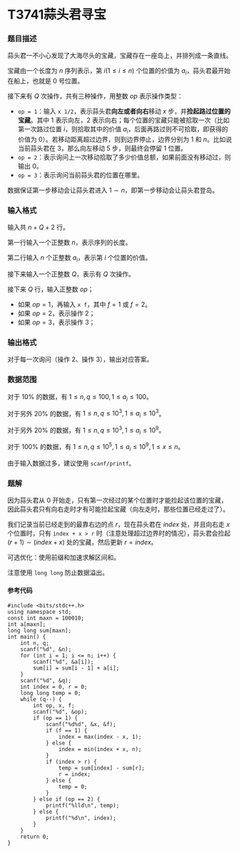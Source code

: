 # T3741蒜头君寻宝

### 题目描述

蒜头君一不小心发现了大海尽头的宝藏，宝藏存在一座岛上，并排列成一条直线。

宝藏由一个长度为 $n$ 序列表示，第 $i(1\leq i\leq n)$ 个位置的价值为 $a_i$，蒜头君最开始在船上，也就是 $0$ 号位置。

接下来有 $Q$ 次操作，共有三种操作，用整数 $op$ 表示操作类型：

*   `op = 1`：输入 `x 1/2`，表示蒜头君**向左或者向右**移动 $x$ 步，并**捡起路过位置的宝藏**。其中 $1$ 表示向左，$2$ 表示向右；每个位置的宝藏只能被拾取一次（比如第一次路过位置 $i$，则拾取其中的价值 $a_i$，后面再路过则不可拾取，即获得的价值为 $0$）。若移动距离超过边界，则到边界停止，边界分别为 $1$ 和 $n$。比如说当前蒜头君在 $3$，那么向左移动 $5$ 步，则最终会停留 $1$ 位置。
*   `op = 2`：表示询问上一次移动拾取了多少价值总额，如果前面没有移动过，则输出 $0$。
*   `op = 3`：表示询问当前蒜头君的位置在哪里。

数据保证第一步移动会让蒜头君进入 $1\sim n$，即第一步移动会让蒜头君登岛。

### 输入格式

输入共 $n+Q+2$ 行。

第一行输入一个正整数 $n$，表示序列的长度。

第二行输入 $n$ 个正整数 $a_i$，表示第 $i$ 个位置的价值。

接下来输入一个正整数 $Q$，表示有 $Q$ 次操作。

接下来 $Q$ 行，输入正整数 $op$；

*   如果 $op=1$，再输入 `x f`，其中 $f = 1$ 或 $f = 2$。
*   如果 $op = 2$，表示操作 $2$；
*   如果 $op = 3$，表示操作 $3$；

### 输出格式

对于每一次询问（操作 $2$、操作 $3$），输出对应答案。

### 数据范围

对于 $10\%$ 的数据，有 $1\leq n,q\leq 100,1\leq a_i\leq 100$。

对于另外 $20\%$ 的数据，有 $1\leq n,q\leq 10^3,1\leq a_i\leq 10^3$。

对于另外 $20\%$ 的数据，有 $1\leq n,q\leq 10^3,1\leq a_i\leq 10^9$。

对于 $100\%$ 的数据，有 $1\leq n,q\leq 10^5,1\leq a_i\leq 10^9, 1\leq x \leq n$。

由于输入数据过多，建议使用 `scanf/printf`。


<div style="page-break-after: always"></div>

### 题解

因为蒜头君从 $0$ 开始走，只有第一次经过的某个位置时才能捡起该位置的宝藏，因此蒜头君只有向右走时才有可能捡起宝藏（向左走时，那些位置已经走过了）。

我们记录当前已经走到的最靠右边的点 $r$，现在蒜头君在 $index$ 处，并且向右走 $x$ 个位置时，只有 `index + x > r` 时（注意处理超过边界时的情况），蒜头君会捡起 $(r + 1) \sim (index + x)$ 处的宝藏，然后更新 $r = index$。

可选优化：使用前缀和加速求解区间和。

注意使用 `long long` 防止数据溢出。

#### 参考代码

```c++{.line-numbers}
#include <bits/stdc++.h>
using namespace std;
const int maxn = 100010;
int a[maxn];
long long sum[maxn];
int main() {
    int n, q;
    scanf("%d", &n);
    for (int i = 1; i <= n; i++) {
        scanf("%d", &a[i]);
        sum[i] = sum[i - 1] + a[i];
    }
    scanf("%d", &q);
    int index = 0, r = 0;
    long long temp = 0;
    while (q--) {
        int op, x, f;
        scanf("%d", &op);
        if (op == 1) {
            scanf("%d%d", &x, &f);
            if (f == 1) {
                index = max(index - x, 1);
            } else {
                index = min(index + x, n);
            }
            if (index > r) {
                temp = sum[index] - sum[r];
                r = index;
            } else {
                temp = 0;
            }
        } else if (op == 2) {
            printf("%lld\n", temp);
        } else {
            printf("%d\n", index);
        }
    }
    return 0;
}
```

<div style="page-break-after: always"></div>
